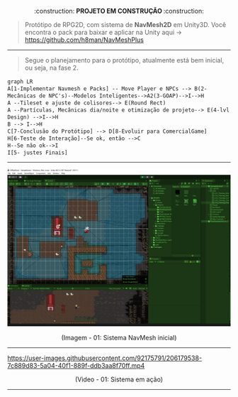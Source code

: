<p align="center"> 
:construction: <b> PROJETO EM CONSTRUÇÃO </b> :construction: 
<p>





> Protótipo de RPG2D, com sistema de **NavMesh2D**  em Unity3D. Você encontra o pack para baixar e aplicar na Unity aqui -> <https://github.com/h8man/NavMeshPlus>
------
>Segue o planejamento para o protótipo, atualmente está bem inicial, ou seja, na fase 2.


```mermaid
graph LR
A[1-Implementar Navmesh e Packs] -- Move Player e NPCs --> B(2-Mecânicas de NPC's)--Modelos Inteligentes-->A2(3-GOAP)-->I-->H
A --Tileset e ajuste de colisores--> E(Round Rect)
A --Partículas, Mecânicas dia/noite e otimização de projeto--> E(4-lvl Design) -->I-->H
B --> I-->H
C[7-Conclusão do Protótipo] --> D[8-Evoluir para ComercialGame]
H[6-Teste de Interação]--Se ok, então -->C
H--Se não ok-->I
I[5- justes Finais]
```


______________________________________________________________________________________________________


![1](https://github.com/CeLo93/2DTopDownNavMesh/blob/86e46fc286349072eeab5aec7f8d1b2dc3f9a36f/i1.png)
<p align="center"> (Imagem - 01: Sistema NavMesh inicial)<p>


______________________________________________________________________________________________________


https://user-images.githubusercontent.com/92175791/206179538-7c889d83-5a04-40f1-889f-ddb3aa8f70ff.mp4
<p align="center"> (Video - 01: Sistema em ação)<p>

______________________________________________________________________________________________________
